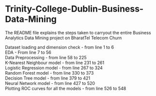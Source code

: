 # Trinity-College-Dublin-Business-Data-Mining

The README file explains the steps taken to carryout the entire Business Analytics Data Mining project on BharatTel Telecom Churn

Dataset loading and dimension check - from line 1 to 6 <br />
EDA - From line 7 to 56<br />
Data Preprocessing - from line 58 to 225<br />
K-Nearest Neighbour model - from line 231 to 261<br />
Logistic Regression model - from line 267 to 324<br />
Random Forest model - from line 330 to 373<br />
Decision Tree model - from line 379 to 421<br />
Neural Network model - from line 427 to 520<br />
Plotting ROC curves for all the models - from line 526 to 548

